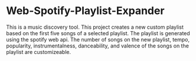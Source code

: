 # Web-Spotify-Playlist-Expander
This is a music discovery tool. This project creates a new custom playlist based on the first five songs of a selected playlist. The playlist is generated using the spotify web api. The number of songs on the new playlist, tempo, popularity, instrumentalness, danceability, and valence of the songs on the playlist are customizeable.
